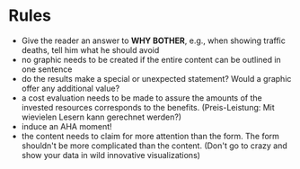 # Rules


- Give the reader an answer to **WHY BOTHER**, e.g., when showing traffic deaths, tell him what he should avoid
- no graphic needs to be created if the entire content can be outlined in one sentence
- do the results make a special or unexpected statement? Would a graphic offer any additional value?
- a cost evaluation needs to be made to assure the amounts of the invested resources corresponds to the benefits. (Preis-Leistung: Mit wievielen Lesern kann gerechnet werden?)
- induce an AHA moment!
- the content needs to claim for more attention than the form. The form shouldn't be more complicated than the content. (Don't go to crazy and show your data in wild innovative visualizations)
